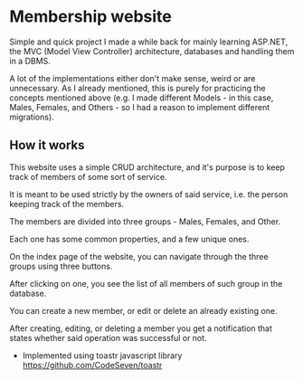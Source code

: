 # Membership website

Simple and quick project I made a while back for mainly learning ASP.NET, the MVC (Model View Controller) architecture, databases and handling them in a DBMS.

A lot of the implementations either don't make sense, weird or are unnecessary. As I already mentioned, this is purely for practicing the concepts mentioned above (e.g. I made different Models - in this case, Males, Females, and Others - so I had a reason to implement different migrations). 

## How it works

This website uses a simple CRUD architecture, and it's purpose is to keep track of members of some sort of service.

It is meant to be used strictly by the owners of said service, i.e. the person keeping track of the members.

The members are divided into three groups - Males, Females, and Other.

Each one has some common properties, and a few unique ones.

On the index page of the website, you can navigate through the three groups using three buttons.

After clicking on one, you see the list of all members of such group in the database.

You can create a new member, or edit or delete an already existing one.

After creating, editing, or deleting a member you get a notification that states whether said operation was successful or not.

- Implemented using toastr javascript library https://github.com/CodeSeven/toastr

